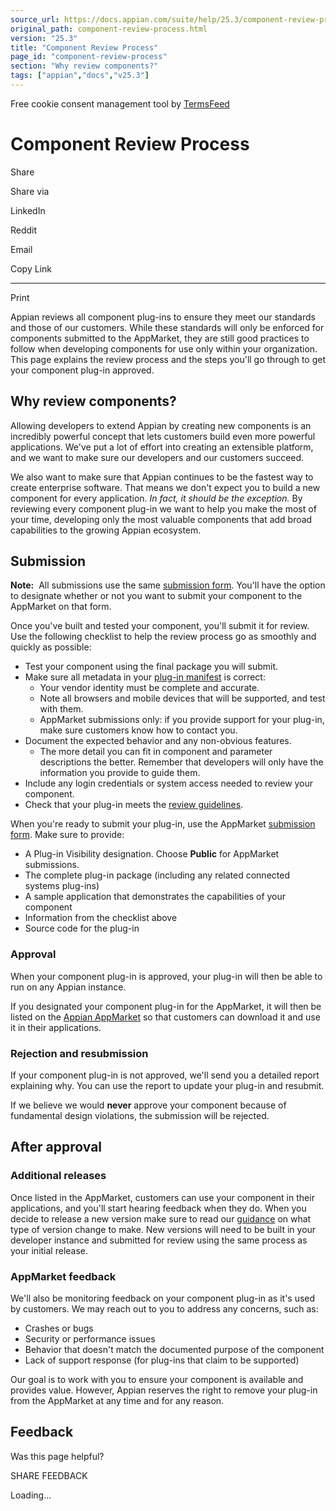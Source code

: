 ```yaml
---
source_url: https://docs.appian.com/suite/help/25.3/component-review-process.html
original_path: component-review-process.html
version: "25.3"
title: "Component Review Process"
page_id: "component-review-process"
section: "Why review components?"
tags: ["appian","docs","v25.3"]
---
```



Free cookie consent management tool by [TermsFeed](https://www.termsfeed.com/)

# Component Review Process

Share

Share via

LinkedIn

Reddit

Email

Copy Link

* * *

Print

Appian reviews all component plug-ins to ensure they meet our standards and those of our customers. While these standards will only be enforced for components submitted to the AppMarket, they are still good practices to follow when developing components for use only within your organization. This page explains the review process and the steps you'll go through to get your component plug-in approved.

## Why review components?

Allowing developers to extend Appian by creating new components is an incredibly powerful concept that lets customers build even more powerful applications. We've put a lot of effort into creating an extensible platform, and we want to make sure our developers and our customers succeed.

We also want to make sure that Appian continues to be the fastest way to create enterprise software. That means we don't expect you to build a new component for every application. _In fact, it should be the exception._ By reviewing every component plug-in we want to help you make the most of your time, developing only the most valuable components that add broad capabilities to the growing Appian ecosystem.

## Submission

**Note:**  All submissions use the same [submission form](https://forum.appian.com/suite/sites/appmarket-submissions/). You'll have the option to designate whether or not you want to submit your component to the AppMarket on that form.

Once you've built and tested your component, you'll submit it for review. Use the following checklist to help the review process go as smoothly and quickly as possible:

-   Test your component using the final package you will submit.
-   Make sure all metadata in your [plug-in manifest](reference-manifest.html#plug-in-manifest) is correct:
    -   Your vendor identity must be complete and accurate.
    -   Note all browsers and mobile devices that will be supported, and test with them.
    -   AppMarket submissions only: if you provide support for your plug-in, make sure customers know how to contact you.
-   Document the expected behavior and any non-obvious features.
    -   The more detail you can fit in component and parameter descriptions the better. Remember that developers will only have the information you provide to guide them.
-   Include any login credentials or system access needed to review your component.
-   Check that your plug-in meets the [review guidelines](component-review-guidelines.html).

When you're ready to submit your plug-in, use the AppMarket [submission form](https://forum.appian.com/suite/sites/appmarket-submissions/). Make sure to provide:

-   A Plug-in Visibility designation. Choose **Public** for AppMarket submissions.
-   The complete plug-in package (including any related connected systems plug-ins)
-   A sample application that demonstrates the capabilities of your component
-   Information from the checklist above
-   Source code for the plug-in

### Approval

When your component plug-in is approved, your plug-in will then be able to run on any Appian instance.

If you designated your component plug-in for the AppMarket, it will then be listed on the [Appian AppMarket](https://community.appian.com/b/appmarket) so that customers can download it and use it in their applications.

### Rejection and resubmission

If your component plug-in is not approved, we'll send you a detailed report explaining why. You can use the report to update your plug-in and resubmit.

If we believe we would **never** approve your component because of fundamental design violations, the submission will be rejected.

## After approval

### Additional releases

Once listed in the AppMarket, customers can use your component in their applications, and you'll start hearing feedback when they do. When you decide to release a new version make sure to read our [guidance](component-versioning.html) on what type of version change to make. New versions will need to be built in your developer instance and submitted for review using the same process as your initial release.

### AppMarket feedback

We'll also be monitoring feedback on your component plug-in as it's used by customers. We may reach out to you to address any concerns, such as:

-   Crashes or bugs
-   Security or performance issues
-   Behavior that doesn't match the documented purpose of the component
-   Lack of support response (for plug-ins that claim to be supported)

Our goal is to work with you to ensure your component is available and provides value. However, Appian reserves the right to remove your plug-in from the AppMarket at any time and for any reason.

## Feedback

Was this page helpful?

SHARE FEEDBACK

Loading...